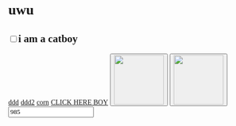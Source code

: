 <!DOCTYPE html>
<html lang="en">
  <head>
    <meta charset="UTF-8" />
    <meta name="viewport" content="width=device-width, initial-scale=1.0" />
    <style>
      * {
        font-family: "Comic Sans MS", "Comic Sans";
      }
    </style>
    <title>LOLOLOLO</title>
  </head>
  <body>
    <h1>uwu</h1>
    <h2><input type="checkbox" class="catboy" />i am a catboy</h2>
    <a href="?ddd">ddd</a>
    <a href="?ddd2">ddd2</a>
    <a href="?corn">corn</a>
    <a href="https://Banan545.github.io/">CLICK HERE BOY</a>
    <button class="napierdalacz">
      <img src="https://i.imgur.com/31fA5CM.png" width="100" height="100" />
    </button>
    <button class="napierdalacz-stop">
      <img
        src="https://i.imgur.com/sgQXzaw.png"
        width="100"
        height="100"
        alt=""
      />
    </button>
    <input type="number" class="loyalityId" value="985" />
    <script>
      let coupons = [
        37125,
        53279,
        53705,
        53742,
        53746,
        53748,
        53765,
        53801,
        53802,
        53803,
        53804,
        53805,
        53806,
        53807,
        53808,
        53809,
        53810,
      ];
      let intid = null;
      document.querySelector(".napierdalacz").addEventListener("click", () => {
        if (intid) clearInterval(intid);

        intid = setInterval(() => {
          getPrize(
            mcd.bridge.message("offerActivation"),
            parseInt(document.querySelector(".loyalityId").value)
          );
          if (document.querySelector(".catboy").checked) {
            document.querySelector(".loyalityId").value =
              parseInt(document.querySelector(".loyalityId").value) - 1;
          }
        }, 1500);
      });
      document
        .querySelector(".napierdalacz-stop")
        .addEventListener("click", () => {
          if (intid) clearInterval(intid);
        });
      document.addEventListener("mcdBridgeReady", function (e) {
        console.log(mcd);
        let offerActivation = mcd.bridge.message("offerActivation");
        let user = mcd.bridge.message("user");
        user.send({ promptlogin: true });
        user.on("data", function (data) {
          console.log(JSON.stringify(data));
          //   getPrize(offerActivation);
          let i = 985;
        });
        user.on("error", function (error) {});
        user.on("done", function () {});
      });
      function getPrize(offerActivation, loyalityId) {
        let couponId =
          coupons[Math.floor(Math.random() * coupons.length) + 1 - 1];

        offerActivation.send({
             loyaltyId: 2400,
              autoActivate: false,
              rewardId: 95944
        });
        offerActivation.on("data", function (data) {
          console.log("offer activation data", loyalityId, data);
        });
        offerActivation.on("error", function (error) {
          console.warn("MCD ERROR", loyalityId, JSON.stringify(error));
        });
        offerActivation.on("done", function () {
          console.log("corn done", loyalityId);
        });
      }
    </script>
    <script src="//cdn.jsdelivr.net/npm/eruda"></script>
    <script>
      eruda.init();
    </script>

  </body>
</html>
